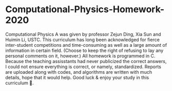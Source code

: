 # Computational-Physics-Homework-2020
Computational Physics A was given by professor Zejun Ding, Xia Sun and Huimin Li, USTC. This curriculum has long been acknowledged for fierce inter-student competitions and time-consuming as well as a large amount of information in certain field. (Choose to keep the right of refusing to lay any personal comments on it, however.)
All homework is programmed in C.
Because the teaching assisstants had never publicized the correct answers, I could not ensure everything is correct, or namely, standardized. Reports are uploaded along with codes, and algorithms are written with much details, hope that it would help.
Good luck & enjoy your study in this curriculum :rocket:.
